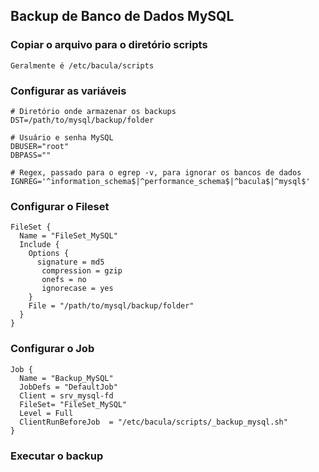 ## Backup de Banco de Dados MySQL

### Copiar o arquivo para o diretório scripts
```
Geralmente é /etc/bacula/scripts
```

### Configurar as variáveis
```
# Diretório onde armazenar os backups
DST=/path/to/mysql/backup/folder

# Usuário e senha MySQL
DBUSER="root"
DBPASS=""

# Regex, passado para o egrep -v, para ignorar os bancos de dados
IGNREG='^information_schema$|^performance_schema$|^bacula$|^mysql$'
```

### Configurar o Fileset
```
FileSet {
  Name = "FileSet_MySQL"
  Include {
    Options {
      signature = md5
       compression = gzip
       onefs = no
       ignorecase = yes
    }
    File = "/path/to/mysql/backup/folder"
  }
}
```
### Configurar o Job
```
Job {
  Name = "Backup_MySQL"
  JobDefs = "DefaultJob"
  Client = srv_mysql-fd
  FileSet= "FileSet_MySQL"
  Level = Full
  ClientRunBeforeJob  = "/etc/bacula/scripts/_backup_mysql.sh"
}
```

### Executar o backup
